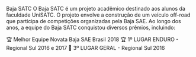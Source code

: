 Baja SATC
O Baja SATC é um projeto acadêmico destinado aos alunos da faculdade UniSATC. O projeto envolve a construção de um veículo off-road que participa de competições organizadas pela Baja SAE. Ao longo dos anos, a equipe do Baja SATC conquistou diversos prêmios, incluindo:

🏆 Melhor Equipe Novata Baja SAE Brasil 2018
🏆 1º LUGAR ENDURO - Regional Sul 2016 e 2017
🥉 3º LUGAR GERAL - Regional Sul 2016
